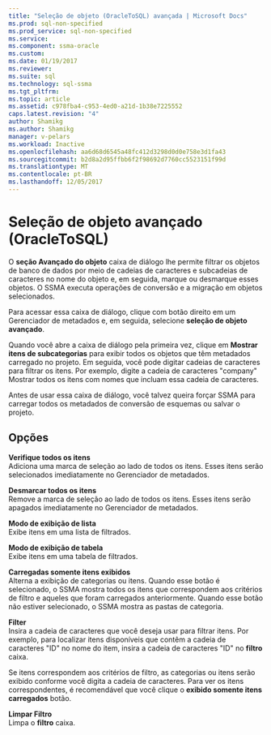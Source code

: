 ```yaml
---
title: "Seleção de objeto (OracleToSQL) avançada | Microsoft Docs"
ms.prod: sql-non-specified
ms.prod_service: sql-non-specified
ms.service: 
ms.component: ssma-oracle
ms.custom: 
ms.date: 01/19/2017
ms.reviewer: 
ms.suite: sql
ms.technology: sql-ssma
ms.tgt_pltfrm: 
ms.topic: article
ms.assetid: c978fba4-c953-4ed0-a21d-1b38e7225552
caps.latest.revision: "4"
author: Shamikg
ms.author: Shamikg
manager: v-pelars
ms.workload: Inactive
ms.openlocfilehash: aa6d68d6545a48fc412d3298d0d0e758e3d1fa43
ms.sourcegitcommit: b2d8a2d95ffbb6f2f98692d7760cc5523151f99d
ms.translationtype: MT
ms.contentlocale: pt-BR
ms.lasthandoff: 12/05/2017
---
```

# <a name="advanced-object-selection--oracletosql"></a>Seleção de objeto avançado (OracleToSQL)
O **seção Avançado do objeto** caixa de diálogo lhe permite filtrar os objetos de banco de dados por meio de cadeias de caracteres e subcadeias de caracteres no nome do objeto e, em seguida, marque ou desmarque esses objetos. O SSMA executa operações de conversão e a migração em objetos selecionados.  
  
Para acessar essa caixa de diálogo, clique com botão direito em um Gerenciador de metadados e, em seguida, selecione **seleção de objeto avançado**.  
  
Quando você abre a caixa de diálogo pela primeira vez, clique em **Mostrar itens de subcategorias** para exibir todos os objetos que têm metadados carregado no projeto. Em seguida, você pode digitar cadeias de caracteres para filtrar os itens. Por exemplo, digite a cadeia de caracteres "company" Mostrar todos os itens com nomes que incluam essa cadeia de caracteres.  
  
Antes de usar essa caixa de diálogo, você talvez queira forçar SSMA para carregar todos os metadados de conversão de esquemas ou salvar o projeto.  
  
## <a name="options"></a>Opções  
**Verifique todos os itens**  
Adiciona uma marca de seleção ao lado de todos os itens. Esses itens serão selecionados imediatamente no Gerenciador de metadados.  
  
**Desmarcar todos os itens**  
Remove a marca de seleção ao lado de todos os itens. Esses itens serão apagados imediatamente no Gerenciador de metadados.  
  
**Modo de exibição de lista**  
Exibe itens em uma lista de filtrados.  
  
**Modo de exibição de tabela**  
Exibe itens em uma tabela de filtrados.  
  
**Carregadas somente itens exibidos**  
Alterna a exibição de categorias ou itens. Quando esse botão é selecionado, o SSMA mostra todos os itens que correspondem aos critérios de filtro e aqueles que foram carregados anteriormente. Quando esse botão não estiver selecionado, o SSMA mostra as pastas de categoria.  
  
**Filter**  
Insira a cadeia de caracteres que você deseja usar para filtrar itens. Por exemplo, para localizar itens disponíveis que contêm a cadeia de caracteres "ID" no nome do item, insira a cadeia de caracteres "ID" no **filtro** caixa.  
  
Se itens correspondem aos critérios de filtro, as categorias ou itens serão exibido conforme você digita a cadeia de caracteres. Para ver os itens correspondentes, é recomendável que você clique o **exibido somente itens carregados** botão.  
  
**Limpar Filtro**  
Limpa o **filtro** caixa.  
  
